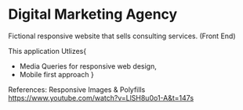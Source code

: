 # Digital Marketing Agency
Fictional responsive website that sells consulting services. (Front End)

This application Utlizes{

- Media Queries for responsive web design,
- Mobile first approach
}

References:
Responsive Images & Polyfills
https://www.youtube.com/watch?v=LlSH8u0o1-A&t=147s